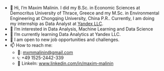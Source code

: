 - 👋 Hi, I’m Maxim Malinin. I did my B.Sc. in Economic Sciences at Democritus University of Thrace, Greece and my M.Sc. in Environmental Engineering at Chongqing University, China P.R.. Currently, I am doing my internship as Data Analyst at [Yandex LLC](https://yandex.com/company/general_info/yandex_today).
- 👀 I’m interested in Data Analysis, Machine Learning and Data Science
- 🌱 I’m currently learning Data Analytics at Yandex LLC.
- 🏢 I am open to new job opportunities and challenges.
- 📫 How to reach me:
  * 📧: mxmmalinin@gmail.com
  * 📞: +49 1525-2442-339
  * 🔗 LinkeIn: www.linkedin.com/in/maxim-malinin
<!---
Maximali89/Maximali89 is a ✨ special ✨ repository because its `README.md` (this file) appears on your GitHub profile.
You can click the Preview link to take a look at your changes.
--->

<!--
**Maximali89/Maximali89** is a ✨ _special_ ✨ repository because its `README.md` (this file) appears on your GitHub profile.

Here are some ideas to get you started:

- 🔭 I’m currently working on ...
- 🌱 I’m currently learning ...
- 👯 I’m looking to collaborate on ...
- 🤔 I’m looking for help with ...
- 💬 Ask me about ...
- 📫 How to reach me: ...
- 😄 Pronouns: ...
- ⚡ Fun fact: ...
-->
